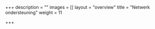+++
description = ""
images = []
layout = "overview"
title = "Netwerk ondersteuning"
weight = 11

+++
